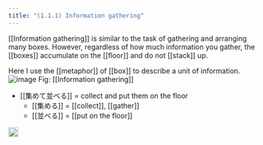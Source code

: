 ```yaml
---
title: "(1.1.1) Information gathering"
---
```


[[Information gathering]] is similar to the task of gathering and arranging many boxes. However, regardless of how much information you gather, the [[boxes]] accumulate on the [[floor]] and do not [[stack]] up.

Here I use the [[metaphor]] of [[box]] to describe a unit of information.
![image](https://gyazo.com/894831774eee31422645a1bcce3afaea/thumb/1000)
Fig: [[Information gathering]]

- [[集めて並べる]] = collect and put them on the floor
    - [[集める]] = [[collect]], [[gather]]
    - [[並べる]] = [[put on the floor]]

<img src='https://scrapbox.io/api/pages/nishio-en/en/icon' alt='en.icon' height="19.5"/>